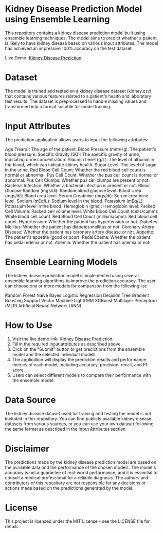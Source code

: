 # Kidney Disease Prediction Model using Ensemble Learning
This repository contains a kidney disease prediction model built using ensemble learning techniques. The model aims to predict whether a patient is likely to have kidney disease based on various input attributes. The model has achieved an impressive 100% accuracy on the test dataset.

Live Demo: [Kidney Disease Prediction](https://kidney-disease-prediction-using-ensemble.streamlit.app/)

# Dataset
The model is trained and tested on a kidney disease dataset (kidney.csv) that contains various features related to a patient's health and laboratory test results. The dataset is preprocessed to handle missing values and transformed into a format suitable for model training.

# Input Attributes
The prediction application allows users to input the following attributes:

  Age (Years): The age of the patient.
  Blood Pressure (mm/Hg): The patient's blood pressure.
  Specific Gravity (SG): The specific gravity of urine, indicating urine concentration.
  Albumin Level (g/L): The level of albumin in the blood, which can indicate kidney health.
  Sugar Level: The level of sugar in the urine.
  Red Blood Cell Count: Whether the red blood cell count is normal or abnormal.
  Pus Cell Count: Whether the pus cell count is normal or abnormal.
  Pus Cell Clumps: Whether pus cell clumps are present or not.
  Bacterial Infection: Whether a bacterial infection is present or not.
  Blood Glucose Random (mgs/dl): Random blood glucose level.
  Blood Urea (mgs/dl): Blood urea level.
  Serum Creatinine (mgs/dl): Serum creatinine level.
  Sodium (mEq/L): Sodium level in the blood.
  Potassium (mEq/L): Potassium level in the blood.
  Hemoglobin (gms): Hemoglobin level.
  Packed Cell Volume: Packed cell volume level.
  White Blood Cell Count (cells/cumm): White blood cell count.
  Red Blood Cell Count (millions/cmm): Red blood cell count.
  Hypertension: Whether the patient has hypertension or not.
  Diabetes Mellitus: Whether the patient has diabetes mellitus or not.
  Coronary Artery Disease: Whether the patient has coronary artery disease or not.
  Appetite: The patient's appetite (good or poor).
  Pedal Edema: Whether the patient has pedal edema or not.
  Anemia: Whether the patient has anemia or not.
  
# Ensemble Learning Models
The kidney disease prediction model is implemented using several ensemble learning algorithms to improve the prediction accuracy. The user can choose one or more models for comparison from the following list:

  Random Forest
  Naïve Bayes
  Logistic Regression
  Decision Tree
  Gradient Boosting
  Support Vector Machine
  LightGBM
  XGBoost
  Multilayer Perceptron (MLP)
  Artificial Neural Network (ANN)
# How to Use
1. Visit the live demo link: Kidney Disease Prediction.
2. Fill in the required input attributes as described above.
3. Click on the "Submit" button to get predictions from the ensemble model and the selected individual models.
4. The application will display the prediction results and performance metrics of each model, including accuracy, precision, recall, and F1 score.
5. Users can select different models to compare their performance with the ensemble model.

# Data Source
The kidney disease dataset used for training and testing the model is not included in this repository. You can find publicly available kidney disease datasets from various sources, or you can use your own dataset following the same format as described in the Input Attributes section.

# Disclaimer
The predictions made by the kidney disease prediction model are based on the available data and the performance of the chosen models. The model's accuracy is not a guarantee of real-world performance, and it is essential to consult a medical professional for a reliable diagnosis. The authors and contributors of this repository are not responsible for any decisions or actions made based on the predictions generated by the model.

# License
This project is licensed under the MIT License - see the LICENSE file for details.
